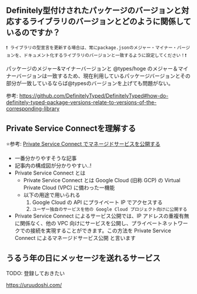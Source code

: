 ## Definitely型付けされたパッケージのバージョンと対応するライブラリのバージョンとどのように関係しているのですか？

```
❗ ライブラリの型宣言を更新する場合は、常にpackage.jsonのメジャー・マイナー・バージョンを、ドキュメント化するライブラリのバージョンと一致するように設定してください！❗
```

パッケージのメジャー&マイナーバージョンと @types/hoge のメジャー＆マイナーバージョンは一致するため、現在利用しているパッケージバージョンとその部分が一致しているならば@typesのバージョンを上げても問題がない。

参考: https://github.com/DefinitelyTyped/DefinitelyTyped#how-do-definitely-typed-package-versions-relate-to-versions-of-the-corresponding-library

## Private Service Connectを理解する

⭐️参考: [Private Service Connect でマネージドサービスを公開する](https://blog.g-gen.co.jp/entry/managed-service-with-private-service-connect)

- 一番分かりやすそうな記事
- 記事内の構成図が分かりやすい..!
- Private Service Connect とは
    - Private Service Connect とは Google Cloud (旧称 GCP) の Virtual Private Cloud (VPC) に備わった一機能
    - 以下の用途で用いられる
        1. Google Cloud の API にプライベート IP でアクセスする
        2. `ユーザー独自のサービスを他の Google Cloud プロジェクト向けに公開する`
- Private Service Connect によるサービス公開では、IP アドレスの重複有無に関係なく、他の VPC 向けにサービスを公開し、プライベートネットワークでの接続を実現することができます。この方法を Private Service Connect によるマネージドサービス公開 と言います

## うるう年の日にメッセージを送れるサービス

TODO: 登録しておきたい

https://uruudoshi.com/
